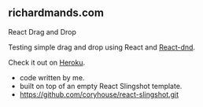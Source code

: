 ## richardmands.com

  React Drag and Drop

  Testing simple drag and drop using React and <span> </span>
  <a href="http://react-dnd.github.io/react-dnd/docs-overview.html">React-dnd</a>.

  Check it out on <a href="https://cryptic-beyond-91670.herokuapp.com/">Heroku</a>.

* code written by me.
* built on top of an empty React Slingshot template.
* https://github.com/coryhouse/react-slingshot.git
